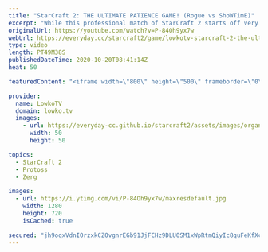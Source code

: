 ```yaml
---
title: "StarCraft 2: THE ULTIMATE PATIENCE GAME! (Rogue vs ShoWTimE)"
excerpt: "While this professional match of StarCraft 2 starts off very slowly, it turns out to be one of the most spectacular matches of late game Zerg versus Protoss I've ever seen.   Become a YouTube member: https://lowko.tv/join Support my work on Patreon: http://www.patreon.com/lowkotv  My second channel:"
originalUrl: https://youtube.com/watch?v=P-84Oh9yx7w
webUrl: https://everyday.cc/starcraft2/game/lowkotv-starcraft-2-the-ultimate-patience-game-rogue-vs-showtime/
type: video
length: PT49M38S
publishedDateTime: 2020-10-20T08:41:14Z
heat: 50

featuredContent: "<iframe width=\"800\" height=\"500\" frameborder=\"0\" src=\"https://www.youtube.com/embed/P-84Oh9yx7w\" allow=\"accelerometer; autoplay; encrypted-media; gyroscope; picture-in-picture\" allowfullscreen></iframe>"

provider:
  name: LowkoTV
  domain: lowko.tv
  images:
    - url: https://everyday-cc.github.io/starcraft2/assets/images/organizations/lowko.tv-50x50.jpg
      width: 50
      height: 50

topics:
  - StarCraft 2
  - Protoss
  - Zerg

images:
  - url: https://i.ytimg.com/vi/P-84Oh9yx7w/maxresdefault.jpg
    width: 1280
    height: 720
    isCached: true

secured: "jh9oqxVdnI0rzxkCZ0vgnrEGb91JjFCHz9DLU0SM1xWpRtmQiyIc8quFeKfXcvNzl7Cs5ttYlnyKCuxivkNLUEmd6iyJX42kizIPBRX8rVAFC0gnZI+c1/obib30f0oexUz+iyz5YXVNStyLHihihuhRB6lCcQl53C0YaMR0+Ga9HHFQlZTRYfF3NsBCcgA6V3MWWNGEGdB1/SMO2i1c0dWs+JSo/4C6+3iMEN7b++1OyKNrqizpRk17WdwXWyxjQkNoczCCgyIm6gVyZPsQ8umvifWM2dtJh0xmPs33HecUGiRayn2kAhgwA58gA3ihiB3S25ibGMJ+0+s36QoC4hS/0PaQidVrlaMV0Qwx7RLbv1E5F2RjM/qq4NDFC2NhYPwoiEm7muKELFTYl9Fadt3LOpqalmP8YOOuC2f3hVY=;GlBTevtk7MGzw7NmP00+Rg=="
---
```


